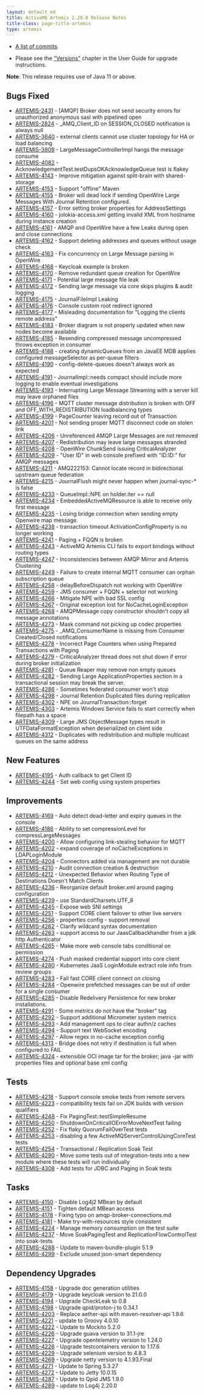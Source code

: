 ```yaml
---
layout: default_md
title: ActiveMQ Artemis 2.29.0 Release Notes
title-class: page-title-artemis
type: artemis
---
```

 - [A list of commits](commit-report-2.29.0).

 - Please see the ["Versions"](https://activemq.apache.org/components/artemis/documentation/latest/versions.html) chapter in the User Guide for upgrade instructions.

**Note**: This release requires use of Java 11 or above.


## Bugs Fixed

* [ARTEMIS-2431](https://issues.apache.org/jira/browse/ARTEMIS-2431) - [AMQP] Broker does not send security errors for unauthorized anonymous sasl with pipelined open
* [ARTEMIS-2824](https://issues.apache.org/jira/browse/ARTEMIS-2824) - _AMQ_Client_ID on SESSION_CLOSED notification is always null
* [ARTEMIS-3640](https://issues.apache.org/jira/browse/ARTEMIS-3640) - external clients cannot use cluster topology for HA or load balancing
* [ARTEMIS-3809](https://issues.apache.org/jira/browse/ARTEMIS-3809) - LargeMessageControllerImpl hangs the message consume
* [ARTEMIS-4082](https://issues.apache.org/jira/browse/ARTEMIS-4082) - AcknowledgementTest.testDupsOKAcknowledgeQueue test is flakey
* [ARTEMIS-4143](https://issues.apache.org/jira/browse/ARTEMIS-4143) - Improve mitigation against split-brain with shared-storage
* [ARTEMIS-4153](https://issues.apache.org/jira/browse/ARTEMIS-4153) - Support "offline" Maven
* [ARTEMIS-4155](https://issues.apache.org/jira/browse/ARTEMIS-4155) - Broker will dead lock if sending OpenWire Large Messages With Journal Retention configured.
* [ARTEMIS-4157](https://issues.apache.org/jira/browse/ARTEMIS-4157) - Error setting broker properties for AddressSettings
* [ARTEMIS-4160](https://issues.apache.org/jira/browse/ARTEMIS-4160) - jolokia-access.xml getting invalid XML from hostname during instance creation
* [ARTEMIS-4161](https://issues.apache.org/jira/browse/ARTEMIS-4161) - AMQP and OpenWire have a few Leaks during open and close connections
* [ARTEMIS-4162](https://issues.apache.org/jira/browse/ARTEMIS-4162) - Support deleting addresses and queues without usage check
* [ARTEMIS-4163](https://issues.apache.org/jira/browse/ARTEMIS-4163) - Fix concurrency on Large Message parsing in OpenWire
* [ARTEMIS-4168](https://issues.apache.org/jira/browse/ARTEMIS-4168) - Keycloak example is broken
* [ARTEMIS-4170](https://issues.apache.org/jira/browse/ARTEMIS-4170) - Remove redundant queue creation for OpenWire
* [ARTEMIS-4171](https://issues.apache.org/jira/browse/ARTEMIS-4171) - Potential large message file leak
* [ARTEMIS-4172](https://issues.apache.org/jira/browse/ARTEMIS-4172) - Sending large message via core skips plugins &amp; audit logging
* [ARTEMIS-4175](https://issues.apache.org/jira/browse/ARTEMIS-4175) - JournalFileImpl Leaking
* [ARTEMIS-4176](https://issues.apache.org/jira/browse/ARTEMIS-4176) - Console custom root redirect ignored
* [ARTEMIS-4177](https://issues.apache.org/jira/browse/ARTEMIS-4177) - Misleading documentation for "Logging the clients remote address"
* [ARTEMIS-4183](https://issues.apache.org/jira/browse/ARTEMIS-4183) - Broker diagram is not properly updated when new nodes become available
* [ARTEMIS-4185](https://issues.apache.org/jira/browse/ARTEMIS-4185) - Resending compressed message uncompressed throws exception in consumer
* [ARTEMIS-4188](https://issues.apache.org/jira/browse/ARTEMIS-4188) - creating dynamicQueues from an JavaEE MDB applies configured messageSelector as per-queue filters
* [ARTEMIS-4190](https://issues.apache.org/jira/browse/ARTEMIS-4190) - config-delete-queues doesn't always work as expected
* [ARTEMIS-4191](https://issues.apache.org/jira/browse/ARTEMIS-4191) - JournalImpl::needs compact should include more logging to enable eventual investigations
* [ARTEMIS-4193](https://issues.apache.org/jira/browse/ARTEMIS-4193) - Interrupting Large Message Streaming with a server kill may leave orphaned files
* [ARTEMIS-4196](https://issues.apache.org/jira/browse/ARTEMIS-4196) - MQTT cluster message distribution is broken with OFF and OFF_WITH_REDISTRIBUTION loadbalancing types
* [ARTEMIS-4199](https://issues.apache.org/jira/browse/ARTEMIS-4199) - PageCounter leaving record out of Transaction
* [ARTEMIS-4201](https://issues.apache.org/jira/browse/ARTEMIS-4201) - Not sending proper MQTT disconnect code on stolen link
* [ARTEMIS-4206](https://issues.apache.org/jira/browse/ARTEMIS-4206) - Unreferenced AMQP Large Messages are not removed
* [ARTEMIS-4207](https://issues.apache.org/jira/browse/ARTEMIS-4207) - Redistribution may leave large messages stranded
* [ARTEMIS-4208](https://issues.apache.org/jira/browse/ARTEMIS-4208) - OpenWire ChunkSend issuing CriticalAnalyzer
* [ARTEMIS-4209](https://issues.apache.org/jira/browse/ARTEMIS-4209) - "User ID" in web console prefixed with "ID:ID:" for AMQP messages
* [ARTEMIS-4211](https://issues.apache.org/jira/browse/ARTEMIS-4211) - AMQ222153: Cannot locate record in bidirectional upstream queue federation
* [ARTEMIS-4215](https://issues.apache.org/jira/browse/ARTEMIS-4215) - JournalFlush might never happen when journal-sync-* is false
* [ARTEMIS-4233](https://issues.apache.org/jira/browse/ARTEMIS-4233) - QueueImpl::NPE on holder.iter == null
* [ARTEMIS-4234](https://issues.apache.org/jira/browse/ARTEMIS-4234) - EmbeddedActiveMQResource is able to receive only first message
* [ARTEMIS-4235](https://issues.apache.org/jira/browse/ARTEMIS-4235) - Losing bridge connection when sending empty Openwire map message.
* [ARTEMIS-4238](https://issues.apache.org/jira/browse/ARTEMIS-4238) - transaction timeout ActivationConfigProperty is no longer working
* [ARTEMIS-4241](https://issues.apache.org/jira/browse/ARTEMIS-4241) - Paging + FQQN is broken
* [ARTEMIS-4243](https://issues.apache.org/jira/browse/ARTEMIS-4243) - ActiveMQ Artemis CLI fails to export bindings without routing types
* [ARTEMIS-4247](https://issues.apache.org/jira/browse/ARTEMIS-4247) - Inconsistencies between AMQP Mirror and Artemis Clustering
* [ARTEMIS-4249](https://issues.apache.org/jira/browse/ARTEMIS-4249) - Failure to create internal MQTT consumer can orphan subscription queue
* [ARTEMIS-4258](https://issues.apache.org/jira/browse/ARTEMIS-4258) - delayBeforeDispatch not working with OpenWire
* [ARTEMIS-4259](https://issues.apache.org/jira/browse/ARTEMIS-4259) - JMS consumer + FQQN + selector not working
* [ARTEMIS-4266](https://issues.apache.org/jira/browse/ARTEMIS-4266) - Mitigate NPE with bad SSL config
* [ARTEMIS-4267](https://issues.apache.org/jira/browse/ARTEMIS-4267) - Original exception lost for NoCacheLoginException
* [ARTEMIS-4268](https://issues.apache.org/jira/browse/ARTEMIS-4268) - AMQPMessage copy constructor shouldn't copy all message annotations
* [ARTEMIS-4273](https://issues.apache.org/jira/browse/ARTEMIS-4273) - Mask command not picking up codec properties
* [ARTEMIS-4275](https://issues.apache.org/jira/browse/ARTEMIS-4275) - _AMQ_ConsumerName is missing from Consumer Created/Closed notifications
* [ARTEMIS-4278](https://issues.apache.org/jira/browse/ARTEMIS-4278) - Incorrect Page Counters when using Prepared Transactions with Paging
* [ARTEMIS-4279](https://issues.apache.org/jira/browse/ARTEMIS-4279) - CriticalAnalyzer thread does not shut down if error during broker initialization
* [ARTEMIS-4281](https://issues.apache.org/jira/browse/ARTEMIS-4281) - Queue Reaper may remove non empty queues
* [ARTEMIS-4282](https://issues.apache.org/jira/browse/ARTEMIS-4282) - Sending Large ApplicationProperties section in a transactional session may break the server.
* [ARTEMIS-4286](https://issues.apache.org/jira/browse/ARTEMIS-4286) - Sometimes federated consumer won't stop
* [ARTEMIS-4298](https://issues.apache.org/jira/browse/ARTEMIS-4298) - Journal Retention Duplicated files during replication
* [ARTEMIS-4302](https://issues.apache.org/jira/browse/ARTEMIS-4302) - NPE on JournalTransaction::forget
* [ARTEMIS-4303](https://issues.apache.org/jira/browse/ARTEMIS-4303) - Artemis Windows Service fails to start correctly when filepath has a space
* [ARTEMIS-4309](https://issues.apache.org/jira/browse/ARTEMIS-4309) - Large JMS ObjectMessage types result in UTFDataFormatException when deserialized on client side
* [ARTEMIS-4312](https://issues.apache.org/jira/browse/ARTEMIS-4312) - Duplicates with redistribution and multiple multicast queues on the same address

## New Features

* [ARTEMIS-4195](https://issues.apache.org/jira/browse/ARTEMIS-4195) - Auth callback to get Client ID
* [ARTEMIS-4244](https://issues.apache.org/jira/browse/ARTEMIS-4244) - Set web config using system properties

## Improvements

* [ARTEMIS-4169](https://issues.apache.org/jira/browse/ARTEMIS-4169) - Auto detect dead-letter and expiry queues in the console
* [ARTEMIS-4186](https://issues.apache.org/jira/browse/ARTEMIS-4186) - Ability to set compressionLevel for compressLargeMessages
* [ARTEMIS-4200](https://issues.apache.org/jira/browse/ARTEMIS-4200) - Allow configuring link-stealing behavior for MQTT
* [ARTEMIS-4202](https://issues.apache.org/jira/browse/ARTEMIS-4202) - expand coverage of noCacheExceptions in LDAPLoginModule
* [ARTEMIS-4204](https://issues.apache.org/jira/browse/ARTEMIS-4204) - Connectors added via management are not durable
* [ARTEMIS-4210](https://issues.apache.org/jira/browse/ARTEMIS-4210) - Audit connection creation &amp; destruction
* [ARTEMIS-4212](https://issues.apache.org/jira/browse/ARTEMIS-4212) - Unexpected Behavior when Routing Type of Destinations Doesn't Match Clients
* [ARTEMIS-4236](https://issues.apache.org/jira/browse/ARTEMIS-4236) - Reorganize default broker.xml around paging configuration
* [ARTEMIS-4239](https://issues.apache.org/jira/browse/ARTEMIS-4239) - use StandardCharsets.UTF_8
* [ARTEMIS-4245](https://issues.apache.org/jira/browse/ARTEMIS-4245) - Expose web SNI settings
* [ARTEMIS-4251](https://issues.apache.org/jira/browse/ARTEMIS-4251) - Support CORE client failover to other live servers
* [ARTEMIS-4256](https://issues.apache.org/jira/browse/ARTEMIS-4256) - properties config - support removal
* [ARTEMIS-4262](https://issues.apache.org/jira/browse/ARTEMIS-4262) - Clarify wildcard syntax documentation
* [ARTEMIS-4263](https://issues.apache.org/jira/browse/ARTEMIS-4263) - support access to our JaasCallbackhandler from a jdk http Authenticator
* [ARTEMIS-4265](https://issues.apache.org/jira/browse/ARTEMIS-4265) - Make more web console tabs conditional on permission
* [ARTEMIS-4274](https://issues.apache.org/jira/browse/ARTEMIS-4274) - Push masked credential support into core client
* [ARTEMIS-4280](https://issues.apache.org/jira/browse/ARTEMIS-4280) -  Kubernetes JaaS LoginModule extract role info from review groups
* [ARTEMIS-4283](https://issues.apache.org/jira/browse/ARTEMIS-4283) - Fail fast CORE client connect on closing
* [ARTEMIS-4284](https://issues.apache.org/jira/browse/ARTEMIS-4284) - Openwire prefetched messages can be out of order for a single consumer
* [ARTEMIS-4285](https://issues.apache.org/jira/browse/ARTEMIS-4285) - Disable Redelivery Persistence for new broker installations.
* [ARTEMIS-4291](https://issues.apache.org/jira/browse/ARTEMIS-4291) - Some metrics do not have the "broker" tag
* [ARTEMIS-4292](https://issues.apache.org/jira/browse/ARTEMIS-4292) - Support additional Micrometer system metrics
* [ARTEMIS-4293](https://issues.apache.org/jira/browse/ARTEMIS-4293) - Add management ops to clear authn/z caches
* [ARTEMIS-4294](https://issues.apache.org/jira/browse/ARTEMIS-4294) - Support text WebSocket encoding
* [ARTEMIS-4297](https://issues.apache.org/jira/browse/ARTEMIS-4297) - Allow regex in no-cache exception config
* [ARTEMIS-4313](https://issues.apache.org/jira/browse/ARTEMIS-4313) - Bridge does not retry if destination is full when configured to FAIL
* [ARTEMIS-4324](https://issues.apache.org/jira/browse/ARTEMIS-4324) - extensible OCI image  tar for the broker; java -jar with properties files and optional base xml config

## Tests

* [ARTEMIS-4218](https://issues.apache.org/jira/browse/ARTEMIS-4218) - Support console smoke tests from remote servers
* [ARTEMIS-4223](https://issues.apache.org/jira/browse/ARTEMIS-4223) - compatibility tests fail on JDK builds with version qualifiers
* [ARTEMIS-4248](https://issues.apache.org/jira/browse/ARTEMIS-4248) - Fix PagingTest::testSimpleResume
* [ARTEMIS-4250](https://issues.apache.org/jira/browse/ARTEMIS-4250) - ShutdownOnCriticalIOErrorMoveNextTest failing
* [ARTEMIS-4252](https://issues.apache.org/jira/browse/ARTEMIS-4252) - Fix flaky QuorumFailOverTest tests
* [ARTEMIS-4253](https://issues.apache.org/jira/browse/ARTEMIS-4253) - disabling a few ActiveMQServerControlUsingCoreTest tests
* [ARTEMIS-4254](https://issues.apache.org/jira/browse/ARTEMIS-4254) - Transactional / Replication Soak Test
* [ARTEMIS-4290](https://issues.apache.org/jira/browse/ARTEMIS-4290) - Move some tests out of integration-tests into a new module where these tests will run individually
* [ARTEMIS-4308](https://issues.apache.org/jira/browse/ARTEMIS-4308) - Add tests for JDBC and Paging in Soak tests

## Tasks

* [ARTEMIS-4150](https://issues.apache.org/jira/browse/ARTEMIS-4150) - Disable Log4j2 MBean by default
* [ARTEMIS-4151](https://issues.apache.org/jira/browse/ARTEMIS-4151) - Tighten default MBean access
* [ARTEMIS-4178](https://issues.apache.org/jira/browse/ARTEMIS-4178) - Fixing typo on amqp-broker-connections.md
* [ARTEMIS-4181](https://issues.apache.org/jira/browse/ARTEMIS-4181) - Make try-with-resources style consistent
* [ARTEMIS-4224](https://issues.apache.org/jira/browse/ARTEMIS-4224) - Manage memory consumption on the test suite
* [ARTEMIS-4237](https://issues.apache.org/jira/browse/ARTEMIS-4237) - Move SoakPagingTest and ReplicationFlowControlTest into soak-tests
* [ARTEMIS-4288](https://issues.apache.org/jira/browse/ARTEMIS-4288) - Update to maven-bundle-plugin 5.1.9
* [ARTEMIS-4299](https://issues.apache.org/jira/browse/ARTEMIS-4299) - Exclude unused json-smart dependency

## Dependency Upgrades

* [ARTEMIS-4158](https://issues.apache.org/jira/browse/ARTEMIS-4158) - Upgrade doc generation utilities
* [ARTEMIS-4179](https://issues.apache.org/jira/browse/ARTEMIS-4179) - Upgrade keycloak version to 21.0.0
* [ARTEMIS-4194](https://issues.apache.org/jira/browse/ARTEMIS-4194) - Upgrade CheckLeak to 0.8
* [ARTEMIS-4198](https://issues.apache.org/jira/browse/ARTEMIS-4198) - Upgrade qpid/proton-j to 0.34.1
* [ARTEMIS-4203](https://issues.apache.org/jira/browse/ARTEMIS-4203) - Replace aether-api with maven-resolver-api 1.9.6
* [ARTEMIS-4221](https://issues.apache.org/jira/browse/ARTEMIS-4221) - update to Groovy 4.0.10
* [ARTEMIS-4222](https://issues.apache.org/jira/browse/ARTEMIS-4222) - Update to Mockito 5.2.0
* [ARTEMIS-4226](https://issues.apache.org/jira/browse/ARTEMIS-4226) - Upgrade guava version to 31.1-jre
* [ARTEMIS-4227](https://issues.apache.org/jira/browse/ARTEMIS-4227) - Upgrade opentelemetry version to 1.24.0
* [ARTEMIS-4228](https://issues.apache.org/jira/browse/ARTEMIS-4228) - Upgrade testcontainers version to 1.17.6
* [ARTEMIS-4229](https://issues.apache.org/jira/browse/ARTEMIS-4229) - Upgrade selenium version to 4.8.3
* [ARTEMIS-4269](https://issues.apache.org/jira/browse/ARTEMIS-4269) - Upgrade netty version to 4.1.93.Final
* [ARTEMIS-4271](https://issues.apache.org/jira/browse/ARTEMIS-4271) - Update to Spring 5.3.27
* [ARTEMIS-4272](https://issues.apache.org/jira/browse/ARTEMIS-4272) - Update to Jetty 10.0.15
* [ARTEMIS-4287](https://issues.apache.org/jira/browse/ARTEMIS-4287) - Update to Qpid JMS 1.9.0
* [ARTEMIS-4289](https://issues.apache.org/jira/browse/ARTEMIS-4289) - update to Log4j 2.20.0